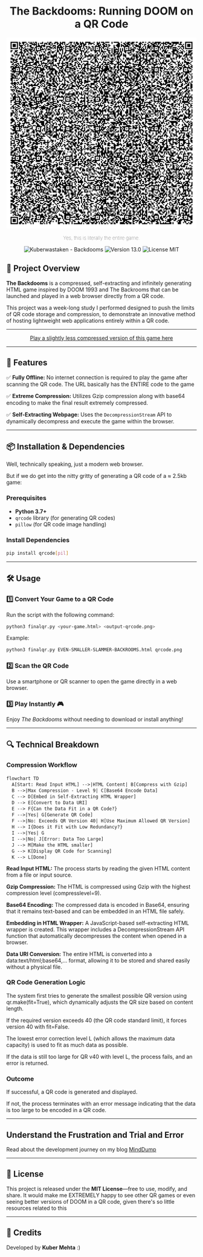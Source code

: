 <h1 align="center">The Backdooms: Running DOOM on a QR Code</h1>


<p align="center">
    <img src="qrcode.png" alt="QR Code for The Backdooms">
</p>
<p align="center" style="font-size: small; font-weight: lighter;">
    Yes, this is literally the entire game.
</p>

<p align="center">
<img src="https://img.shields.io/static/v1?label=Kuberwastaken&message=Backdooms&color=black&logo=github" alt="Kuberwastaken - Backdooms">
<img src="https://img.shields.io/badge/version-13.0-black" alt="Version 13.0">
<img src="https://img.shields.io/badge/License-MIT-black" alt="License MIT">
</p>

## 🚀 Project Overview

**The Backdooms** is a compressed, self-extracting and infinitely generating HTML game inspired by DOOM 1993 and The Backrooms that can be launched and played in a web browser directly from a QR code.

This project was a week-long study I performed designed to push the limits of QR code storage and compression, to demonstrate an innovative method of hosting lightweight web applications entirely within a QR code.

---

<p align="center">
    <a href="https://kuberwastaken.github.io/backdooms">Play a slightly less compressed version of this game here</a>
</p>

---

## 📜 Features

✅ **Fully Offline:** No internet connection is required to play the game after scanning the QR code. The URL basically has the ENTIRE code to the game

✅ **Extreme Compression:** Utilizes Gzip compression along with base64 encoding to make the final result extremely compressed.

✅ **Self-Extracting Webpage:** Uses the `DecompressionStream` API to dynamically decompress and execute the game within the browser.

---

## 📦 Installation & Dependencies

Well, technically speaking, just a modern web browser.

 But if we do get into the nitty gritty of generating a QR code of a ≈ 2.5kb game:

### Prerequisites
- **Python 3.7+**
- `qrcode` library (for generating QR codes)
- `pillow` (for QR code image handling)

### Install Dependencies
```bash
pip install qrcode[pil]
```

---

## 🛠️ Usage

### 1️⃣ Convert Your Game to a QR Code
Run the script with the following command:
```bash
python3 finalqr.py <your-game.html> <output-qrcode.png>
```
Example:
```bash
python3 finalqr.py EVEN-SMALLER-SLAMMER-BACKROOMS.html qrcode.png
```

### 2️⃣ Scan the QR Code
Use a smartphone or QR scanner to open the game directly in a web browser.

### 3️⃣ Play Instantly 🎮
Enjoy *The Backdooms* without needing to download or install anything!

---

## 🔍 Technical Breakdown

### Compression Workflow
```mermaid
flowchart TD
  A[Start: Read Input HTML] -->|HTML Content| B[Compress with Gzip]
  B -->|Max Compression - Level 9| C[Base64 Encode Data]
  C --> D[Embed in Self-Extracting HTML Wrapper]
  D --> E[Convert to Data URI]
  E --> F{Can the Data Fit in a QR Code?}
  F -->|Yes| G[Generate QR Code]
  F -->|No: Exceeds QR Version 40| H[Use Maximum Allowed QR Version]
  H --> I{Does it Fit with Low Redundancy?}
  I -->|Yes| G
  I -->|No| J[Error: Data Too Large]
  J --> M[Make the HTML smaller]
  G --> K[Display QR Code for Scanning]
  K --> L[Done]
```

**Read Input HTML:** The process starts by reading the given HTML content from a file or input source.

**Gzip Compression:** The HTML is compressed using Gzip with the highest compression level (compresslevel=9).

**Base64 Encoding:** The compressed data is encoded in Base64, ensuring that it remains text-based and can be embedded in an HTML file safely.

**Embedding in HTML Wrapper:** A JavaScript-based self-extracting HTML wrapper is created. This wrapper includes a DecompressionStream API function that automatically decompresses the content when opened in a browser.

**Data URI Conversion:** The entire HTML is converted into a data:text/html;base64,... format, allowing it to be stored and shared easily without a physical file.

### QR Code Generation Logic

The system first tries to generate the smallest possible QR version using qr.make(fit=True), which dynamically adjusts the QR size based on content length.

If the required version exceeds 40 (the QR code standard limit), it forces version 40 with fit=False.

The lowest error correction level L (which allows the maximum data capacity) is used to fit as much data as possible.

If the data is still too large for QR v40 with level L, the process fails, and an error is returned.

### Outcome

If successful, a QR code is generated and displayed.

If not, the process terminates with an error message indicating that the data is too large to be encoded in a QR code.

---
## Understand the Frustration and Trial and Error
Read about the development journey on my blog [MindDump](https://kuberwastaken.github.io/blog/Projects/How-I-Managed-To-Fit-Doom-In-A-QR-Code)

---

## 📜 License
This project is released under the **MIT License**—free to use, modify, and share.
It would make me EXTREMELY happy to see other QR games or even seeing better versions of DOOM in a QR code, given there's so little resources related to this

---

## 🙌 Credits
Developed by **Kuber Mehta** :)

